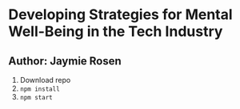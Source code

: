# Developing Strategies for Mental Well-Being in the Tech Industry
## Author: Jaymie Rosen
1. Download repo
2. `npm install`
3. `npm start`